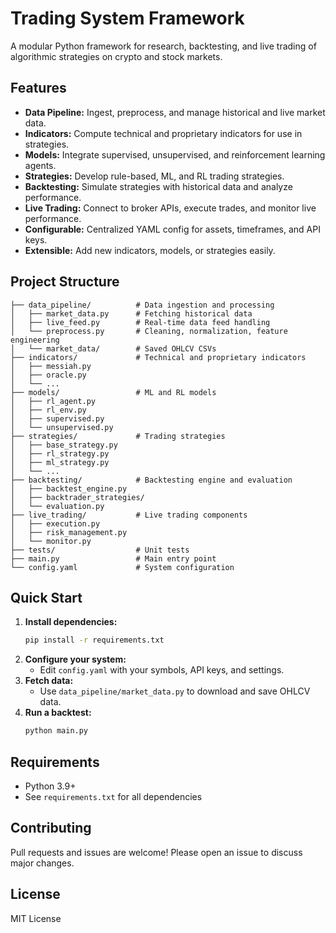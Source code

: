 # Trading System Framework

A modular Python framework for research, backtesting, and live trading of algorithmic strategies on crypto and stock markets.

## Features
- **Data Pipeline:** Ingest, preprocess, and manage historical and live market data.
- **Indicators:** Compute technical and proprietary indicators for use in strategies.
- **Models:** Integrate supervised, unsupervised, and reinforcement learning agents.
- **Strategies:** Develop rule-based, ML, and RL trading strategies.
- **Backtesting:** Simulate strategies with historical data and analyze performance.
- **Live Trading:** Connect to broker APIs, execute trades, and monitor live performance.
- **Configurable:** Centralized YAML config for assets, timeframes, and API keys.
- **Extensible:** Add new indicators, models, or strategies easily.

## Project Structure
```
├── data_pipeline/          # Data ingestion and processing
│   ├── market_data.py      # Fetching historical data
│   ├── live_feed.py        # Real-time data feed handling
│   └── preprocess.py       # Cleaning, normalization, feature engineering
│   └── market_data/        # Saved OHLCV CSVs
├── indicators/             # Technical and proprietary indicators
│   ├── messiah.py
│   ├── oracle.py
│   └── ...
├── models/                 # ML and RL models
│   ├── rl_agent.py
│   ├── rl_env.py
│   ├── supervised.py
│   └── unsupervised.py
├── strategies/             # Trading strategies
│   ├── base_strategy.py
│   ├── rl_strategy.py
│   ├── ml_strategy.py
│   └── ...
├── backtesting/            # Backtesting engine and evaluation
│   ├── backtest_engine.py
│   ├── backtrader_strategies/
│   └── evaluation.py
├── live_trading/           # Live trading components
│   ├── execution.py
│   ├── risk_management.py
│   └── monitor.py
├── tests/                  # Unit tests
├── main.py                 # Main entry point
└── config.yaml             # System configuration
```

## Quick Start
1. **Install dependencies:**
   ```sh
   pip install -r requirements.txt
   ```
2. **Configure your system:**
   - Edit `config.yaml` with your symbols, API keys, and settings.
3. **Fetch data:**
   - Use `data_pipeline/market_data.py` to download and save OHLCV data.
4. **Run a backtest:**
   ```sh
   python main.py
   ```

## Requirements
- Python 3.9+
- See `requirements.txt` for all dependencies

## Contributing
Pull requests and issues are welcome! Please open an issue to discuss major changes.

## License
MIT License
